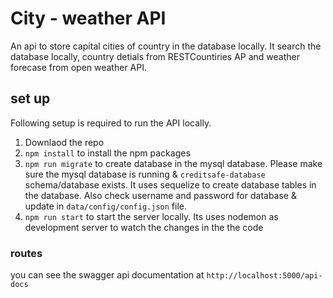 # City - weather API
An api to store capital cities of country in the database locally. It search the database locally, country detials from RESTCountiries AP and weather forecase from open weather API. 

## set up

Following setup is required to run the API locally.

1. Downlaod the repo
2. `npm install` to install the npm packages
3. `npm run migrate` to create database in the mysql database. Please make sure the mysql database is running & `creditsafe-database` schema/database exists. It uses sequelize to create database tables in the database. Also check username and password for database & update in `data/config/config.json` file. 
4. `npm run start` to start the server locally. Its uses nodemon as development server to watch the changes in the the code


### routes
you can see the swagger api documentation at `http://localhost:5000/api-docs`
